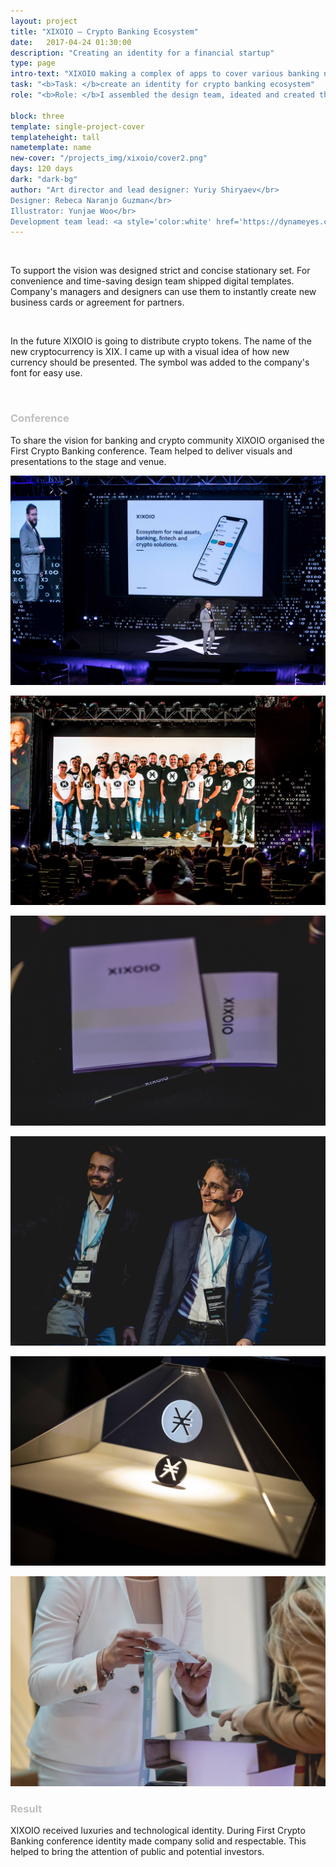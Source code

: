```yaml
---
layout: project
title: "XIXOIO – Crypto Banking Ecosystem"
date:   2017-04-24 01:30:00
description: "Creating an identity for a financial startup"
type: page
intro-text: "XIXOIO making a complex of apps to cover various banking niches. There are apps to manage cryptocurrencies, send money transfers, bring investments and verify clients. For the whole group was created a visual identity."
task: "<b>Task: </b>create an identity for crypto banking ecosystem"
role: "<b>Role: </b>I assembled the design team, ideated and created the visual direction of the brand. I took responsibility for meeting the deadlines and delivering visual materials."

block: three
template: single-project-cover
templateheight: tall
nametemplate: name
new-cover: "/projects_img/xixoio/cover2.png"
days: 120 days
dark: "dark-bg"
author: "Art director and lead designer: Yuriy Shiryaev</br>
Designer: Rebeca Naranjo Guzman</br>
Illustrator: Yunjae Woo</br>
Development team lead: <a style='color:white' href='https://dynameyes.com' target='_blank'>Geronimo Matias</a>"
---
```


<span class="p-logo"><img src="/assets/images/lazy.png" alt="xixoio logo" data-echo="/projects_img/xixoio/logo.svg"></span>

<span class="p-text">To support the vision was designed strict and concise stationary set. For convenience and time-saving design team shipped digital templates. Company's managers and designers can use them to instantly create new business cards or agreement for partners.</span> 

<span class="p1000"><img src="/assets/images/lazy.png" alt="XIXOIO docs" data-echo="/projects_img/xixoio/docs.png"></span>

<span class="p-text">In the future XIXOIO is going to distribute crypto tokens. The name of the new cryptocurrency is XIX. I came up with a visual idea of how new currency should be presented. The symbol was added to the company's font for easy use.</span> 

<span class="p300"><img src="assets/images/lazy.png" alt="" data-echo="/projects_img/xixoio/xix-anima.gif"></span>



### <span style='color:#bfbfbf'>Conference</span>

<span class="p-text">To share the vision for banking and crypto community XIXOIO organised the First Crypto Banking conference. Team helped to deliver visuals and presentations to the stage and venue.</span> 

<span class="p1000">![](/projects_img/xixoio/pres.jpg)</span>

<span class="p1000">![](/projects_img/xixoio/team.jpg)</span>

<span class="p1000">![](/projects_img/xixoio/staff.jpg)</span>

<span class="p1000">![](/projects_img/xixoio/badge.jpg)</span>

<span class="p1000">![](/projects_img/xixoio/xix.jpg)</span>

<span class="p1000">![](/projects_img/xixoio/badge2.jpg)</span>

### <span style='color:#bfbfbf'>Result</span>

<span class="p-text">XIXOIO received luxuries and technological identity. During First Crypto Banking conference identity made company solid and respectable. This helped to bring the attention of public and potential investors.</span> 